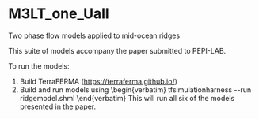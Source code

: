 # M3LT_one_Uall

Two phase flow models applied to mid-ocean ridges

This suite of models accompany the paper submitted to PEPI-LAB.

To run the models:
1) Build TerraFERMA (https://terraferma.github.io/) 
2) Build and run models using 
\begin{verbatim} 
tfsimulationharness --run ridgemodel.shml
\end{verbatim}
This will run all six of the models presented in the paper. 
